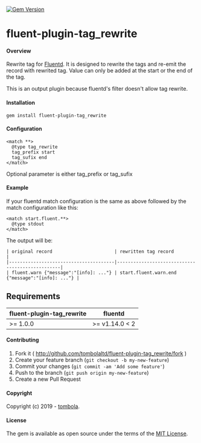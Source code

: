 [<img src="https://badge.fury.io/rb/fluent-plugin-tag_rewrite.png" alt="Gem Version" />](http://badge.fury.io/rb/fluent-plugin-tag_rewrite)
# fluent-plugin-tag_rewrite

#### Overview

Rewrite tag for [Fluentd](https://www.fluentd.org). It is designed to rewrite the tags and re-emit the record with rewrited tag. Value can only be added at the start or the end of the tag.

This is an output plugin because fluentd's filter doesn't allow tag rewrite.

#### Installation

    gem install fluent-plugin-tag_rewrite

#### Configuration

    <match **>
      @type tag_rewrite
      tag_prefix start
      tag_sufix end
    </match>
   
 Optional parameter is either tag_prefix or tag_sufix

#### Example 
  If your fluentd match configuration is the same as above followed by the match configuration like this:
 
    <match start.fluent.**>
      @type stdout
    </match> 
    
  The output will be:
  
    | original record                       | rewritten tag record                            |
    |---------------------------------------|-------------------------------------------------|
    | fluent.warn {"message":"[info]: ..."} | start.fluent.warn.end {"message":"[info]: ..."} |

## Requirements

| fluent-plugin-tag_rewrite | fluentd |
|-------------------|---------|
| >= 1.0.0 | >= v1.14.0 < 2 |

#### Contributing

1. Fork it ( http://github.com/tombolaltd/fluent-plugin-tag_rewrite/fork )
2. Create your feature branch (`git checkout -b my-new-feature`)
3. Commit your changes (`git commit -am 'Add some feature'`)
4. Push to the branch (`git push origin my-new-feature`)
5. Create a new Pull Request

#### Copyright

Copyright (c) 2019 - [tombola](https://www.tombolaarcade.co.uk).

#### License

The gem is available as open source under the terms of the [MIT License](http://opensource.org/licenses/MIT).
